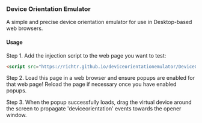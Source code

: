 ### Device Orientation Emulator

A simple and precise device orientation emulator for use in Desktop-based web browsers.

#### Usage

Step 1. Add the injection script to the web page you want to test:

``` html
<script src="https://richtr.github.io/deviceorientationemulator/DeviceOrientationEmulator.js"></script>
```

Step 2. Load this page in a web browser and ensure popups are enabled for that web page! Reload the page if necessary once you have enabled popups.

Step 3. When the popup successfully loads, drag the virtual device around the screen to propagate 'deviceorientation' events towards the opener window.
